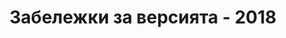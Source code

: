 ---
title: Забележки за версията - 2018
type: docs
weight: 100
url: /bg/net/забележки-за-версията-2018/
---